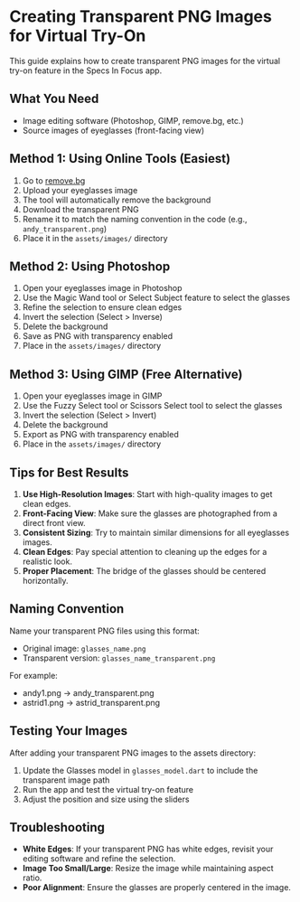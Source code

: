 # Creating Transparent PNG Images for Virtual Try-On

This guide explains how to create transparent PNG images for the virtual try-on feature in the Specs In Focus app.

## What You Need

- Image editing software (Photoshop, GIMP, remove.bg, etc.)
- Source images of eyeglasses (front-facing view)

## Method 1: Using Online Tools (Easiest)

1. Go to [remove.bg](https://www.remove.bg/)
2. Upload your eyeglasses image
3. The tool will automatically remove the background
4. Download the transparent PNG
5. Rename it to match the naming convention in the code (e.g., `andy_transparent.png`)
6. Place it in the `assets/images/` directory

## Method 2: Using Photoshop

1. Open your eyeglasses image in Photoshop
2. Use the Magic Wand tool or Select Subject feature to select the glasses
3. Refine the selection to ensure clean edges
4. Invert the selection (Select > Inverse)
5. Delete the background
6. Save as PNG with transparency enabled
7. Place in the `assets/images/` directory

## Method 3: Using GIMP (Free Alternative)

1. Open your eyeglasses image in GIMP
2. Use the Fuzzy Select tool or Scissors Select tool to select the glasses
3. Invert the selection (Select > Invert)
4. Delete the background
5. Export as PNG with transparency enabled
6. Place in the `assets/images/` directory

## Tips for Best Results

1. **Use High-Resolution Images**: Start with high-quality images to get clean edges.
2. **Front-Facing View**: Make sure the glasses are photographed from a direct front view.
3. **Consistent Sizing**: Try to maintain similar dimensions for all eyeglasses images.
4. **Clean Edges**: Pay special attention to cleaning up the edges for a realistic look.
5. **Proper Placement**: The bridge of the glasses should be centered horizontally.

## Naming Convention

Name your transparent PNG files using this format:
- Original image: `glasses_name.png`
- Transparent version: `glasses_name_transparent.png`

For example:
- andy1.png → andy_transparent.png
- astrid1.png → astrid_transparent.png

## Testing Your Images

After adding your transparent PNG images to the assets directory:

1. Update the Glasses model in `glasses_model.dart` to include the transparent image path
2. Run the app and test the virtual try-on feature
3. Adjust the position and size using the sliders

## Troubleshooting

- **White Edges**: If your transparent PNG has white edges, revisit your editing software and refine the selection.
- **Image Too Small/Large**: Resize the image while maintaining aspect ratio.
- **Poor Alignment**: Ensure the glasses are properly centered in the image. 